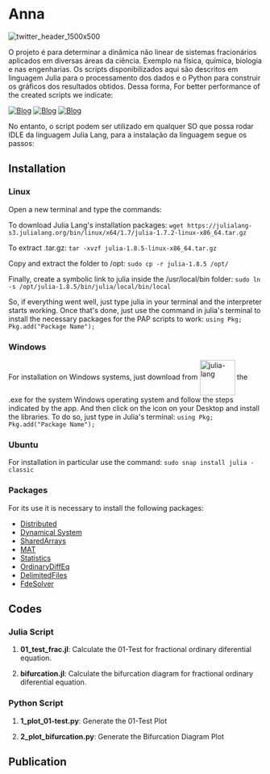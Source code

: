 # Anna
![twitter_header_1500x500](https://github.com/ScienceMau/Anna/assets/61286097/2bee5b71-544f-4d9b-92f7-a80fe917933f)


O projeto é para determinar a dinâmica não linear de sistemas fracionários aplicados em diversas áreas da ciência. Exemplo na física, química, biologia e nas engenharias. Os scripts disponibilizados aqui são descritos em linguagem Julia para o processamento dos dados e o Python para construir os gráficos dos resultados obtidos. Dessa forma, For better performance of the created scripts we indicate:

[![Blog](https://img.shields.io/badge/Julia%20Lang-Download-red?style=for-the-badge)](https://julialang.org/)
[![Blog](https://img.shields.io/badge/Ubuntu-Download-orange?style=for-the-badge)](www.ubuntu.org)
[![Blog](https://img.shields.io/badge/Python-Download-blue?style=for-the-badge)](www.python.org)

No entanto, o script podem ser utilizado em qualquer SO que possa rodar IDLE da linguagem Julia Lang, para a instalação da linguagem segue os passos:

## Installation

### Linux

Open a new terminal and type the commands:

To download Julia Lang's installation packages: `wget https://julialang-s3.julialang.org/bin/linux/x64/1.7/julia-1.7.2-linux-x86_64.tar.gz`

To extract .tar.gz: `tar -xvzf julia-1.8.5-linux-x86_64.tar.gz`

Copy and extract the folder to /opt: `sudo cp -r julia-1.8.5 /opt/`

Finally, create a symbolic link to julia inside the /usr/local/bin folder: `sudo ln -s /opt/julia-1.8.5/bin/julia/local/bin/local`

So, if everything went well, just type julia in your terminal and the interpreter starts working. Once that's done, just use the command in julia's terminal to install the necessary packages for the PAP scripts to work: `using Pkg; Pkg.add("Package Name");`

### Windows
 
For installation on Windows systems, just download from <a href="https://julialang.org/"><img align = "center" alt= "julia-lang" heigth = "50" width="70" src= "https://cdn.jsdelivr.net/gh/devicons/devicon/icons/julia/julia-original-wordmark.svg" style="max-width100%;"/></a> the .exe for the system Windows operating system and follow the steps indicated by the app. And then click on the icon on your Desktop and install the libraries. To do so, just type in Julia's terminal: `using Pkg; Pkg.add("Package Name");`

### Ubuntu
For installation in particular use the command: `sudo snap install julia -classic`


### Packages

For its use it is necessary to install the following packages:
<ul>
<li><a href="https://docs.julialang.org/en/v1/manual/distributed-computing/">Distributed</a></li>
<li><a href="https://juliadynamics.github.io/DynamicalSystems.jl/dev/">Dynamical System</a></li>
<li><a href="https://docs.julialang.org/en/v1/stdlib/SharedArrays/">SharedArrays</a></li>
<li><a href="https://github.com/JuliaIO/MAT.jl">MAT</a></li>
<li><a href="https://docs.julialang.org/en/v1/stdlib/Statistics/">Statistics</a></li>
<li><a href="https://github.com/SciML/OrdinaryDiffEq.jl">OrdinaryDiffEq</a></li>
 <li><a href="https://docs.julialang.org/en/v1/stdlib/DelimitedFiles/">DelimitedFiles</a></li>
 <li><a href="https://github.com/JuliaTurkuDataScience/FdeSolver.jl">FdeSolver</a></li>
</ul>


## Codes 

### Julia Script

1. **01_test_frac.jl**: Calculate the 01-Test for fractional ordinary diferential equation. 

2. **bifurcation.jl**: Calculate the bifurcation diagram for fractional ordinary diferential equation.

### Python Script

1. **1_plot_01-test.py**: Generate the 01-Test Plot

2. **2_plot_bifurcation.py**: Generate the Bifurcation Diagram Plot

## Publication

